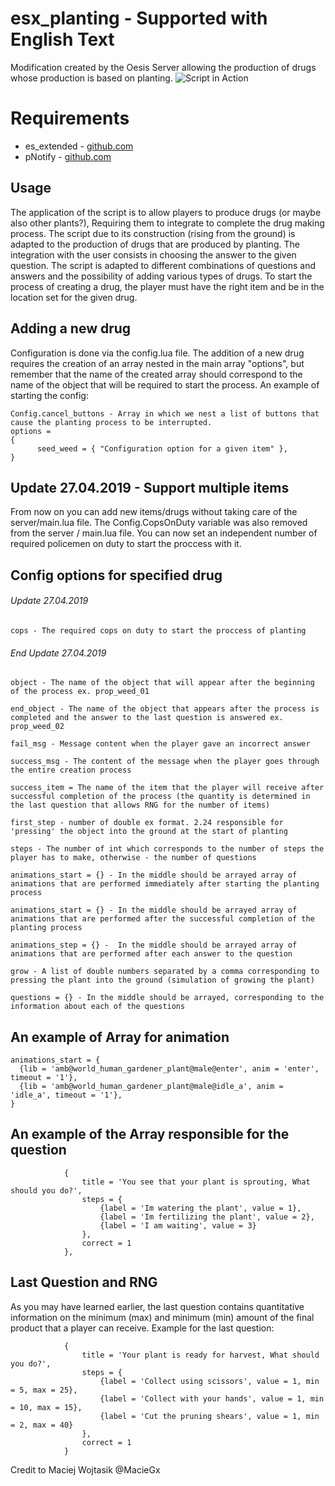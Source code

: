 # esx_planting - Supported with English Text
Modification created by the Oesis Server allowing the production of drugs whose production is based on planting.
![Script in Action](https://mwojtasik.pl/img_zarabiam/portfolio/fivem/1.png)

# Requirements
* es_extended - [github.com](https://github.com/ESX-Org/es_extended)
* pNotify - [github.com](https://github.com/Nick78111/pNotify)


## Usage
The application of the script is to allow players to produce drugs (or maybe also other plants?), Requiring them to integrate to complete the drug making process.
The script due to its construction (rising from the ground) is adapted to the production of drugs that are produced by planting.
The integration with the user consists in choosing the answer to the given question.
The script is adapted to different combinations of questions and answers and the possibility of adding various types of drugs.
To start the process of creating a drug, the player must have the right item and be in the location set for the given drug.

## Adding a new drug
Configuration is done via the config.lua file.
The addition of a new drug requires the creation of an array nested in the main array "options", but remember that the name of the created array should correspond to the name of the object that will be required to start the process.
An example of starting the config:
```
Config.cancel_buttons - Array in which we nest a list of buttons that cause the planting process to be interrupted.
options =
{
      seed_weed = { "Configuration option for a given item" },
}
```

## Update 27.04.2019 - Support multiple items
From now on you can add new items/drugs without taking care of the server/main.lua file.
The Config.CopsOnDuty variable was also removed from the server / main.lua file.
You can now set an independent number of required policemen on duty to start the proccess with it.


## Config options for specified drug
###### Update 27.04.2019
```
cops - The required cops on duty to start the proccess of planting
```
###### End Update 27.04.2019
```
object - The name of the object that will appear after the beginning of the process ex. prop_weed_01
```
```
end_object - The name of the object that appears after the process is completed and the answer to the last question is answered ex. prop_weed_02
```
```
fail_msg - Message content when the player gave an incorrect answer
```
```
success_msg - The content of the message when the player goes through the entire creation process
```
```
success_item = The name of the item that the player will receive after successful completion of the process (the quantity is determined in the last question that allows RNG for the number of items)
```
```
first_step - number of double ex format. 2.24 responsible for 'pressing' the object into the ground at the start of planting
```
```
steps - The number of int which corresponds to the number of steps the player has to make, otherwise - the number of questions
```
```
animations_start = {} - In the middle should be arrayed array of animations that are performed immediately after starting the planting process
```
```
animations_start = {} - In the middle should be arrayed array of animations that are performed after the successful completion of the planting process
```
```
animations_step = {} -  In the middle should be arrayed array of animations that are performed after each answer to the question
```
```
grow - A list of double numbers separated by a comma corresponding to pressing the plant into the ground (simulation of growing the plant)
```
```
questions = {} - In the middle should be arrayed, corresponding to the information about each of the questions
```

## An example of Array for animation
```
animations_start = {
  {lib = 'amb@world_human_gardener_plant@male@enter', anim = 'enter', timeout = '1'},
  {lib = 'amb@world_human_gardener_plant@male@idle_a', anim = 'idle_a', timeout = '1'},
}
```

## An example of the Array responsible for the question
```
            {
                title = 'You see that your plant is sprouting, What should you do?',
                steps = {
                    {label = 'Im watering the plant', value = 1},
                    {label = 'Im fertilizing the plant', value = 2},
                    {label = 'I am waiting', value = 3}
                },
                correct = 1
            },
```

## Last Question and RNG
As you may have learned earlier, the last question contains quantitative information on the minimum (max) and minimum (min) amount of the final product that a player can receive.
Example for the last question:
```
            {
                title = 'Your plant is ready for harvest, What should you do?',
                steps = {
                    {label = 'Collect using scissors', value = 1, min = 5, max = 25},
                    {label = 'Collect with your hands', value = 1, min = 10, max = 15},
                    {label = 'Cut the pruning shears', value = 1, min = 2, max = 40}
                },
                correct = 1
            }
```
Credit to Maciej Wojtasik
@MacieGx
